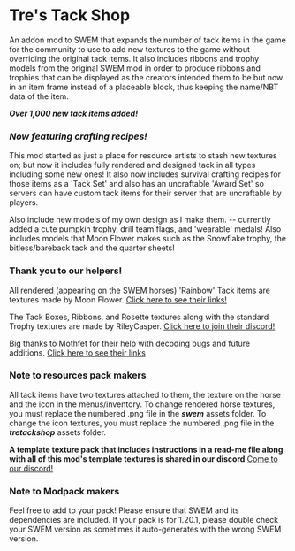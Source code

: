 # Tre's Tack Shop
An addon mod to SWEM that expands the number of tack items in the game for the community to use to add new textures to the game without overriding the original tack items. It also includes ribbons and trophy models from the original SWEM mod in order to produce ribbons and trophies that can be displayed as the creators intended them to be but now in an item frame instead of a placeable block, thus keeping the name/NBT data of the item.

***Over 1,000 new tack items added!***

### *Now featuring crafting recipes!*
This mod started as just a place for resource artists to stash new textures on; but now it includes fully rendered and designed tack in all types including some new ones! It also now includes survival crafting recipes for those items as a 'Tack Set' and also has an uncraftable 'Award Set' so servers can have custom tack items for their server that are uncraftable by players.

Also include new models of my own design as I make them. -- currently added a cute pumpkin trophy, drill team flags, and 'wearable' medals! Also includes models that Moon Flower makes such as the Snowflake trophy, the bitless/bareback tack and the quarter sheets!

### Thank you to our helpers!
All rendered (appearing on the SWEM horses) 'Rainbow' Tack items are textures made by Moon Flower. [Click here to see their links!](https://moon-flower-info.carrd.co )

The Tack Boxes, Ribbons, and Rosette textures along with the standard Trophy textures are made by RileyCasper. [Click here to join their discord!](https://discord.gg/cZ6bVAuuJj)

Big thanks to Mothfet for their help with decoding bugs and future additions. [Click here to see their links](https://mothfetart.carrd.co)

### Note to resources pack makers
All tack items have two textures attached to them, the texture on the horse and the icon in the menus/inventory. To change rendered horse textures, you must replace the numbered .png file in the ***swem*** assets folder. To change the icon textures, you must replace the numbered .png file in the ***tretackshop*** assets folder.

**A template texture pack that includes instructions in a read-me file along with all of this mod's template textures is shared in our discord**
[Come to our discord!](https://discord.gg/GuYRWK22Mx 'Invite to the server')

### Note to Modpack makers
Feel free to add to your pack! Please ensure that SWEM and its dependencies are included. If your pack is for 1.20.1, please double check your SWEM version as sometimes it auto-generates with the wrong SWEM version.
